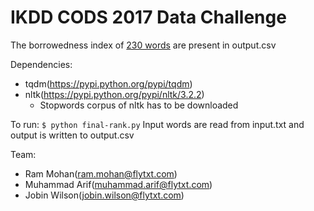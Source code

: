 # IKDD CODS 2017 Data Challenge

The borrowedness index of [230 words](https://www.dropbox.com/s/drvua9ly11y6dn2/230%20words.txt?dl=0) are present in output.csv

Dependencies:
* tqdm(https://pypi.python.org/pypi/tqdm)
* nltk(https://pypi.python.org/pypi/nltk/3.2.2)
    * Stopwords corpus of nltk has to be downloaded

To run:
```$ python final-rank.py```
Input words are read from input.txt and output is written to output.csv

Team:
* Ram Mohan(ram.mohan@flytxt.com)
* Muhammad Arif(muhammad.arif@flytxt.com)
* Jobin Wilson(jobin.wilson@flytxt.com)
